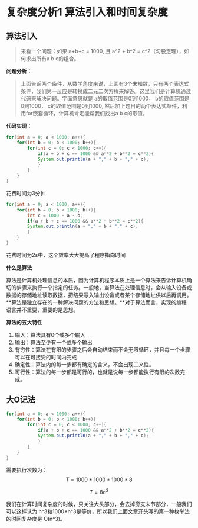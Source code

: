 # 复杂度分析1 算法引入和时间复杂度



## 算法引入

> 来看一个问题：如果 a+b+c = 1000, 且 a^2 + b^2 = c^2（勾股定理），如何求出所有a b c的组合。

**问题分析**：

> 上面告诉两个条件，从数学角度来说，上面有3个未知数，只有两个表达式条件，我们第一反应是转换成二元二次方程来解答。这里我们是计算机通过代码来解决问题。字面意思就是 a的取值范围是0到1000， b的取值范围是0到1000， c的取值范围是0到1000, 然后加上题目的两个表达式条件，利用for嵌套循环，计算机肯定能帮我们找出a b c的取值。

**代码实现**：

```java
for(int a = 0; a < 1000; a++){
	for(int b = 0; b < 1000; b++){
		for(int c = 0; c < 1000; c++){
			if(a + b + c == 1000 && a**2 + b**2 = c**2){
			System.out.println(a + "," + b + "," + c);
			}
		}
	}
}
```

花费时间为3分钟

```java
for(int a = 0; a < 1000; a++){
	for(int b = 0; b < 1000; b++){
		int c = 1000 - a - b;
		if(a + b + c == 1000 && a**2 + b**2 = c**2){
		System.out.println(a + "," + b + "," + c);
		}
	}
}
```

花费时间为2s中，这个效率大大提高了程序指向时间



**什么是算法**

算法是计算机处理信息的本质，因为计算机程序本质上是一个算法来告诉计算机确切的步骤来执行一个指定的任务。一般地，当算法在处理信息时，会从输入设备或数据的存储地址读取数据，把结果写入输出设备或者某个存储地址供以后再调用。**算法是独立存在的一种解决问题的方法和思想。**对于算法而言，实现的编程语言并不重要，重要的是思想。

**算法的五大特性**

1.  输入：算法具有0个或多个输入
2. 输出：算法至少有一个或多个输出
3. 有穷性：算法在有限的步骤之后会自动结束而不会无限循环，并且每一个步骤可以在可接受的时间内完成
4. 确定性：算法内的每一步都有确定的含义，不会出现二义性。
5. 可行性：算法的每一步都是可行的，也就是说每一步都能执行有限的次数完成。



## 大O记法

```java
for(int a = 0; a < 1000; a++){
	for(int b = 0; b < 1000; b++){
		for(int c = 0; c < 1000; c++){
			if(a + b + c == 1000 && a**2 + b**2 = c**2){
			System.out.println(a + "," + b + "," + c);
			}
		}
	}
}
```

需要执行次数为：
$$
T = 1000 * 1000 * 1000 * 8
$$

$$
T = 8n^2
$$

我们在计算时间复杂度的时候，只关注大头部分，会去掉旁支末节部分，一般我们可以这样认为 n^3和1000*n^3是等价，所以我们上面文章开头写的第一种枚举法的时间复杂度是 O(n^3)。